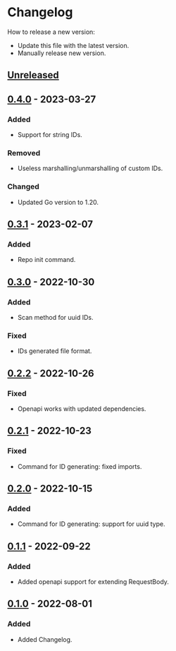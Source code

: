 # Changelog
How to release a new version:
- Update this file with the latest version.
- Manually release new version.

## [Unreleased]

## [0.4.0] - 2023-03-27
### Added
- Support for string IDs.

### Removed
- Useless marshalling/unmarshalling of custom IDs.

### Changed
- Updated Go version to 1.20.

## [0.3.1] - 2023-02-07
### Added
- Repo init command.

## [0.3.0] - 2022-10-30
### Added
- Scan method for uuid IDs.

### Fixed
- IDs generated file format.

## [0.2.2] - 2022-10-26
### Fixed
- Openapi works with updated dependencies.

## [0.2.1] - 2022-10-23
### Fixed
- Command for ID generating: fixed imports.

## [0.2.0] - 2022-10-15
### Added
- Command for ID generating: support for uuid type.

## [0.1.1] - 2022-09-22
### Added
- Added openapi support for extending RequestBody.

## [0.1.0] - 2022-08-01
### Added
- Added Changelog.

[Unreleased]: https://github.com/strvcom/strv-backend-go-tea/compare/v0.4.0...HEAD
[0.4.0]: https://github.com/strvcom/strv-backend-go-tea/compare/v0.3.1...v0.4.0
[0.3.1]: https://github.com/strvcom/strv-backend-go-tea/compare/v0.3.0...v0.3.1
[0.3.0]: https://github.com/strvcom/strv-backend-go-tea/compare/v0.2.2...v0.3.0
[0.2.2]: https://github.com/strvcom/strv-backend-go-tea/compare/v0.2.1...v0.2.2
[0.2.1]: https://github.com/strvcom/strv-backend-go-tea/compare/v0.2.0..v0.2.1
[0.2.0]: https://github.com/strvcom/strv-backend-go-tea/compare/v0.1.1..v0.2.0
[0.1.1]: https://github.com/strvcom/strv-backend-go-tea/compare/v0.1.0..v0.1.1
[0.1.0]: https://github.com/strvcom/strv-backend-go-tea/releases/tag/v0.1.0
